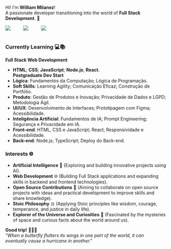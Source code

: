 Hi! I’m **William Milanez**!<br>
A passionate developer transitioning into the world of **Full Stack Development**. 🚀<br>

<div style="display: flex; justify-content: left; align-items: center; gap: 40px;">
  <a href="https://www.linkedin.com/in/williammilanez/" >
    <img src="https://img.shields.io/badge/-LinkedIn-0077B5?style=flat-square&logo=linkedin&logoColor=white" />
  </a>
  <a href="mailto:william.milanez@outlook.com" >
    <img src="https://img.shields.io/badge/-E--mail-0078D4?style=flat-square&logo=microsoft-outlook&logoColor=white" />
  </a>
  <a href="https://www.instagram.com/williammilanez/" >
    <img src="https://img.shields.io/badge/-Instagram-E1306C?style=flat-square&logo=instagram&logoColor=white" />
  </a>
</div><br>

### Currently Learning 💻📚<br>
**Full Stack Web Development**<br>
- **HTML**; **CSS**; **JavaScript**; **Node.js**; **React**.<br>
**Postgraduate Dev Start**<br>
- **Lógica**: Fundamentos da Computação; Lógica de Programação.<br>
- **Soft Skills**: Learning Agility; Comunicação Eficaz; Construção de Portfólio.<br>
- **Produto**: Gestão de Produtos e Inovação; Privacidade de Dados e LGPD; Metodologia Ágil.<br>
- **UI/UX**: Desenvolvimento de Interfaces; Prototipagem com Figma; Acessibilidade.<br>
- **Inteligência Artificial**: Fundamentos de IA; Prompt Engineering; Segurança e Privacidade em IA.<br>
- **Front-end**: HTML, CSS e JavaScript; React; Responsividade e Acessibilidade.<br>
- **Back-end**: Node.js; TypeScript; Deploy do Back-end.<br>

### Interests 🌐<br>
- **Artificial Intelligence** 🤖 (Exploring and building innovative projects using AI).<br>
- **Web Development** 🌐 (Building Full Stack applications and expanding skills in backend and frontend technologies).<br>
- **Open Source Contributions** 🤝 (Aiming to collaborate on open source projects with ideas and practical development to improve skills and share knowledge).<br>
- **Stoic Philosophy** ⚖️ (Applying Stoic principles like wisdom, courage, temperance, and justice in daily life).<br>
- **Explorer of the Universe and Curiosities** 🌌 (Fascinated by the mysteries of space and curious facts about the world around us).<br>

**Good trip!** 🍁🍂🍃<br>
*"When a butterfly flutters its wings in one part of the world, it can eventually cause a hurricane in another."*
